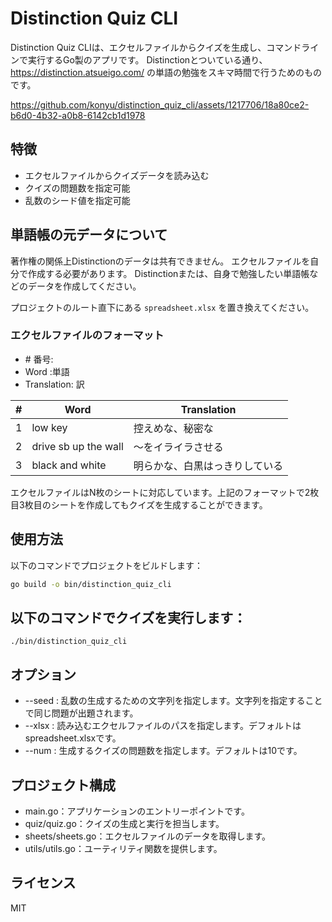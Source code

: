 # Distinction Quiz CLI
Distinction Quiz CLIは、エクセルファイルからクイズを生成し、コマンドラインで実行するGo製のアプリです。
Distinctionとついている通り、https://distinction.atsueigo.com/ の単語の勉強をスキマ時間で行うためのものです。


https://github.com/konyu/distinction_quiz_cli/assets/1217706/18a80ce2-b6d0-4b32-a0b8-6142cb1d1978



## 特徴

- エクセルファイルからクイズデータを読み込む
- クイズの問題数を指定可能
- 乱数のシード値を指定可能

## 単語帳の元データについて
著作権の関係上Distinctionのデータは共有できません。
エクセルファイルを自分で作成する必要があります。
Distinctionまたは、自身で勉強したい単語帳などのデータを作成してください。

プロジェクトのルート直下にある `spreadsheet.xlsx` を置き換えてください。

### エクセルファイルのフォーマット
- \# 番号:
- Word :単語
- Translation: 訳

| #   | Word                | Translation                  |
| --- | ------------------- | ---------------------------- |
| 1   | low key             | 控えめな、秘密な             |
| 2   | drive sb up the wall| 〜をイライラさせる           |
| 3   | black and white     | 明らかな、白黒はっきりしている |

エクセルファイルはN枚のシートに対応しています。上記のフォーマットで2枚目3枚目のシートを作成してもクイズを生成することができます。

## 使用方法

以下のコマンドでプロジェクトをビルドします：

```sh
go build -o bin/distinction_quiz_cli
```

## 以下のコマンドでクイズを実行します：

```
./bin/distinction_quiz_cli
```

## オプション
- --seed : 乱数の生成するための文字列を指定します。文字列を指定することで同じ問題が出題されます。
- --xlsx : 読み込むエクセルファイルのパスを指定します。デフォルトはspreadsheet.xlsxです。
- --num : 生成するクイズの問題数を指定します。デフォルトは10です。

## プロジェクト構成
- main.go：アプリケーションのエントリーポイントです。
- quiz/quiz.go：クイズの生成と実行を担当します。
- sheets/sheets.go：エクセルファイルのデータを取得します。
- utils/utils.go：ユーティリティ関数を提供します。

## ライセンス
MIT
